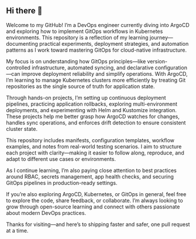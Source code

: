 ## Hi there 👋

Welcome to my GitHub! I’m a DevOps engineer currently diving into ArgoCD and exploring how to implement GitOps workflows in Kubernetes environments. This repository is a reflection of my learning journey—documenting practical experiments, deployment strategies, and automation patterns as I work toward mastering GitOps for cloud-native infrastructure.

My focus is on understanding how GitOps principles—like version-controlled infrastructure, automated syncing, and declarative configuration—can improve deployment reliability and simplify operations. With ArgoCD, I’m learning to manage Kubernetes clusters more efficiently by treating Git repositories as the single source of truth for application state.

Through hands-on projects, I’m setting up continuous deployment pipelines, practicing application rollbacks, exploring multi-environment deployments, and experimenting with Helm and Kustomize integration. These projects help me better grasp how ArgoCD watches for changes, handles sync operations, and enforces drift detection to ensure consistent cluster state.

This repository includes manifests, configuration templates, workflow examples, and notes from real-world testing scenarios. I aim to structure each project with clarity—making it easier to follow along, reproduce, and adapt to different use cases or environments.

As I continue learning, I’m also paying close attention to best practices around RBAC, secrets management, app health checks, and securing GitOps pipelines in production-ready settings.

If you’re also exploring ArgoCD, Kubernetes, or GitOps in general, feel free to explore the code, share feedback, or collaborate. I’m always looking to grow through open-source learning and connect with others passionate about modern DevOps practices.

Thanks for visiting—and here’s to shipping faster and safer, one pull request at a time.
